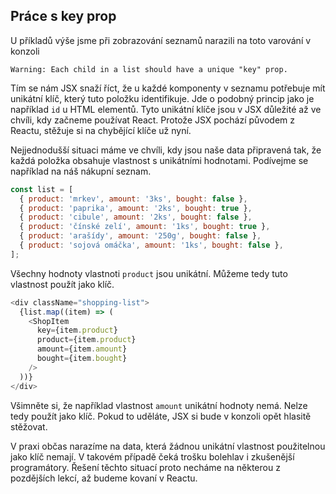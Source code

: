 ## Práce s key prop

U příkladů výše jsme při zobrazování seznamů narazili na toto varování v konzoli

```
Warning: Each child in a list should have a unique "key" prop.
```

Tím se nám JSX snaží říct, že u každé komponenty v seznamu potřebuje mít unikátní klíč, který tuto položku identifikuje. Jde o podobný princip jako je například `id` u HTML elementů. Tyto unikátní klíče jsou v JSX důležité až ve chvíli, kdy začneme používat React. Protože JSX pochází původem z Reactu, stěžuje si na chybějící klíče už nyní.

Nejjednodušší situaci máme ve chvíli, kdy jsou naše data připravená tak, že každá položka obsahuje vlastnost s unikátními hodnotami. Podívejme se například na náš nákupní seznam.

```js
const list = [
  { product: 'mrkev', amount: '3ks', bought: false },
  { product: 'paprika', amount: '2ks', bought: true },
  { product: 'cibule', amount: '2ks', bought: false },
  { product: 'čínské zelí', amount: '1ks', bought: true },
  { product: 'arašídy', amount: '250g', bought: false },
  { product: 'sojová omáčka', amount: '1ks', bought: false },
];
```

Všechny hodnoty vlastnoti `product` jsou unikátní. Můžeme tedy tuto vlastnost použít jako klíč.

```js
<div className="shopping-list">
  {list.map((item) => (
    <ShopItem
      key={item.product}
      product={item.product}
      amount={item.amount}
      bought={item.bought}
    />
  ))}
</div>
```

Všimněte si, že například vlastnost `amount` unikátní hodnoty nemá. Nelze tedy použít jako klíč. Pokud to uděláte, JSX si bude v konzoli opět hlasitě stěžovat.

V praxi občas narazíme na data, která žádnou unikátní vlastnost použitelnou jako klíč nemají. V takovém případě čeká trošku bolehlav i zkušenější programátory. Řešení těchto situací proto necháme na některou z pozdějších lekcí, až budeme kovaní v Reactu.
